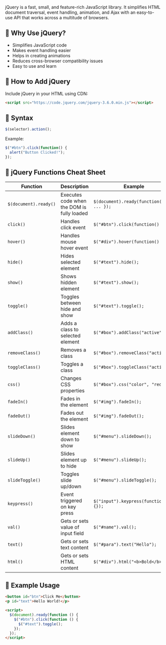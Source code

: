 jQuery is a fast, small, and feature-rich JavaScript library. It simplifies HTML document traversal, event handling, animation, and Ajax with an easy-to-use API that works across a multitude of browsers.

## 🔹 Why Use jQuery?
- Simplifies JavaScript code
- Makes event handling easier
- Helps in creating animations
- Reduces cross-browser compatibility issues
- Easy to use and learn

## 🔹 How to Add jQuery
Include jQuery in your HTML using CDN:
```html
<script src="https://code.jquery.com/jquery-3.6.0.min.js"></script>
```

## 🔹 Syntax
```javascript
$(selector).action();
```
Example:
```javascript
$("#btn").click(function() {
  alert("Button Clicked!");
});
```

## 🔹 jQuery Functions Cheat Sheet
| Function | Description | Example |
|---------|-------------|---------|
| `$(document).ready()` | Executes code when the DOM is fully loaded | `$(document).ready(function() { ... });` |
| `click()` | Handles click event | `$("#btn").click(function() {});` |
| `hover()` | Handles mouse hover event | `$("#div").hover(function() {});` |
| `hide()` | Hides selected element | `$("#text").hide();` |
| `show()` | Shows hidden element | `$("#text").show();` |
| `toggle()` | Toggles between hide and show | `$("#text").toggle();` |
| `addClass()` | Adds a class to selected element | `$("#box").addClass("active");` |
| `removeClass()` | Removes a class | `$("#box").removeClass("active");` |
| `toggleClass()` | Toggles a class | `$("#box").toggleClass("active");` |
| `css()` | Changes CSS properties | `$("#box").css("color", "red");` |
| `fadeIn()` | Fades in the element | `$("#img").fadeIn();` |
| `fadeOut()` | Fades out the element | `$("#img").fadeOut();` |
| `slideDown()` | Slides element down to show | `$("#menu").slideDown();` |
| `slideUp()` | Slides element up to hide | `$("#menu").slideUp();` |
| `slideToggle()` | Toggles slide up/down | `$("#menu").slideToggle();` |
| `keypress()` | Event triggered on key press | `$("input").keypress(function() {});` |
| `val()` | Gets or sets value of input field | `$("#name").val();` |
| `text()` | Gets or sets text content | `$("#para").text("Hello");` |
| `html()` | Gets or sets HTML content | `$("#div").html("<b>Bold</b>");` |

## 🔹 Example Usage
```html
<button id="btn">Click Me</button>
<p id="text">Hello World!</p>

<script>
  $(document).ready(function () {
    $("#btn").click(function () {
      $("#text").toggle();
    });
  });
</script>
```


